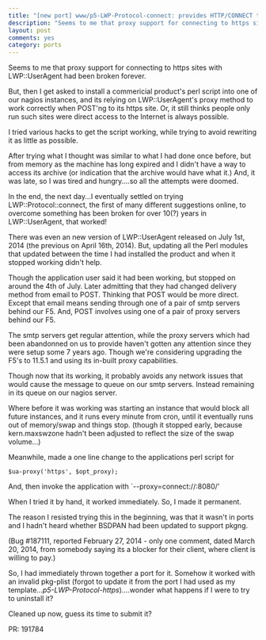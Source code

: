 ```yaml
---
title: "[new port] www/p5-LWP-Protocol-connect: provides HTTP/CONNECT to LWP::UserAgent"
description: "Seems to me that proxy support for connecting to https sites with LWP::UserAgent had been broken forever.  But, then I get asked to install a commericial product's perl script into one of our nagios instances, and its relying on LWP::UserAgent's proxy method to work correctly when POST'ng to its https site.  Or, it still thinks people only run such sites were direct access to the Internet is always possible."
layout: post
comments: yes
category: ports
---
```

Seems to me that proxy support for connecting to https sites with
LWP::UserAgent had been broken forever.

But, then I get asked to install a commericial product's perl script into one
of our nagios instances, and its relying on LWP::UserAgent's proxy method to
work correctly when POST'ng to its https site.  Or, it still thinks people only
run such sites were direct access to the Internet is always possible.

I tried various hacks to get the script working, while trying to avoid
rewriting it as little as possible.

After trying what I thought was similar to what I had done once before, but
from memory as the machine has long expired and I didn't have a way to access
its archive (or indication that the archive would have what it.)  And, it was
late, so I was tired and hungry....so all the attempts were doomed.

In the end, the next day...I eventually settled on trying
LWP::Protocol::connect, the first of many different suggestions online, to
overcome something has been broken for over 10(?) years in LWP::UserAgent,
that worked!

There was even an new version of LWP::UserAgent released on July 1st, 2014 (the
previous on April 16th, 2014).  But, updating all the Perl modules that updated
between the time I had installed the product and when it stopped working didn't
help.
        
Though the application user said it had been working, but stopped on around the
4th of July.  Later admitting that they had changed delivery method from email
to POST.  Thinking that POST would be more direct.  Except that email means
sending through one of a pair of smtp servers behind our F5.  And, POST
involves using one of a pair of proxy servers behind our F5.  

The smtp servers get regular attention, while the proxy servers which had been
abandonned on us to provide haven't gotten any attention since they were setup
some 7 years ago.  Though we're considering upgrading the F5's to 11.5.1 and
using its in-built proxy capabilities.

Though now that its working, it probably avoids any network issues that would
cause the message to queue on our smtp servers.  Instead remaining in its queue
on our nagios server.

Where before it was working was starting an instance that would block all
future instances, and it runs every minute from cron, until it eventually runs
out of memory/swap and things stop. (though it stopped early, because
kern.maxswzone hadn't been adjusted to reflect the size of the swap volume...)

Meanwhile, made a one line change to the applications perl script for

    $ua-proxy('https', $opt_proxy);

And, then invoke the application with
`--proxy=connect://<our-proxy-server>:8080/'

When I tried it by hand, it worked immediately.  So, I made it permanent.

The reason I resisted trying this in the beginning, was that it wasn't in ports
and I hadn't heard whether BSDPAN had been updated to support pkgng.
        
(Bug #187111, reported February 27, 2014 - only one comment, dated March 20,
2014, from somebody saying its a blocker for their client, where client is
willing to pay.)

So, I had immediately thrown together a port for it.  Somehow it worked with an
invalid pkg-plist (forgot to update it from the port I had used as my
template..._p5-LWP-Protocol-https_)....wonder what happens if I were to try to
uninstall it?

Cleaned up now, guess its time to submit it?

PR: 191784
